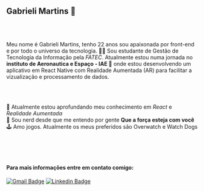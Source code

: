 ## Gabrieli Martins  :wave:
<br><br>

Meu nome é Gabrieli Martins, tenho 22 anos sou apaixonada por front-end e por todo o universo da tecnologia. :man_technologist:
Sou estudante de Gestão de Tecnologia da Informação pela *FATEC*. Atualmente estou numa jornada no **instituto de Aeronautica e Espaço - IAE :rocket:**
onde estou desenvolvendo um aplicativo em React Native com Realidade Aumentada (AR) para facilitar a vizualização e processamento de dados.

<br><br>

:pushpin: Atualmente estou aprofundando meu conhecimento em *React* e *Realidade Aumentada*<br>
:vulcan_salute: Sou nerd desde que me entendo por gente **Que a força esteja com você**<br>
:joystick: Amo jogos. Atualmente os meus preferidos são Overwatch e Watch Dogs<br>


<br><br><br>
#### Para mais informações entre em contato comigo:
[![Gmail Badge](https://img.shields.io/badge/-martins.gabrieli.07.almeida@gmail.com-6633cc?style=flat-square&logo=Gmail&logoColor=white&link=mailto:martins.gabrieli.07.almeida@gmail.com)](mailto:martins.gabrieli.07.almeida@gmail.com)
[![Linkedin Badge](https://img.shields.io/badge/-Gabrieli%20Martins-6633cc?style=flat-square&logo=Linkedin&logoColor=white&link=https://www.linkedin.com/in/gabrieli-martins-9881ab157/)](https://www.linkedin.com/in/gabrieli-martins-9881ab157/) 
